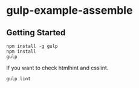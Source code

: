 gulp-example-assemble
=====================

## Getting Started

```
npm install -g gulp
npm install
gulp
```

If you want to check htmlhint and csslint.

```
gulp lint
```
